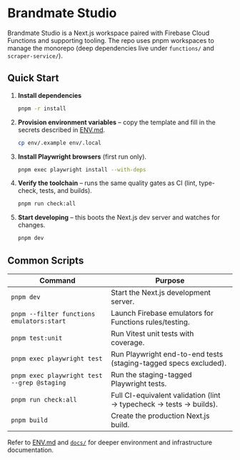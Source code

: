 # Brandmate Studio

Brandmate Studio is a Next.js workspace paired with Firebase Cloud Functions
and supporting tooling. The repo uses pnpm workspaces to manage the monorepo
(deep dependencies live under `functions/` and `scraper-service/`).

## Quick Start

1. **Install dependencies**
   ```bash
   pnpm -r install
   ```
2. **Provision environment variables** – copy the template and fill in the
   secrets described in [ENV.md](ENV.md).
   ```bash
   cp env/.example env/.local
   ```
3. **Install Playwright browsers** (first run only).
   ```bash
   pnpm exec playwright install --with-deps
   ```
4. **Verify the toolchain** – runs the same quality gates as CI (lint,
   type-check, tests, and builds).
   ```bash
   pnpm run check:all
   ```
5. **Start developing** – this boots the Next.js dev server and watches for
   changes.
   ```bash
   pnpm dev
   ```

## Common Scripts

| Command | Purpose |
| --- | --- |
| `pnpm dev` | Start the Next.js development server. |
| `pnpm --filter functions emulators:start` | Launch Firebase emulators for Functions rules/testing. |
| `pnpm test:unit` | Run Vitest unit tests with coverage. |
| `pnpm exec playwright test` | Run Playwright end-to-end tests (staging-tagged specs excluded). |
| `pnpm exec playwright test --grep @staging` | Run the staging-tagged Playwright tests. |
| `pnpm run check:all` | Full CI-equivalent validation (lint → typecheck → tests → builds). |
| `pnpm build` | Create the production Next.js build. |

Refer to [ENV.md](ENV.md) and [`docs/`](docs) for deeper environment and
infrastructure documentation.
